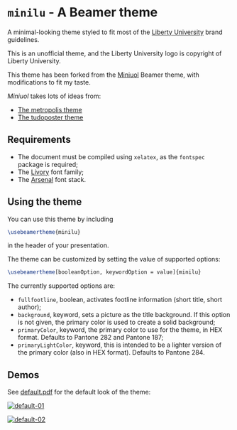 
# `minilu` - A Beamer theme

A minimal-looking theme styled to fit most of the [Liberty University](https://www.liberty.edu/marketing/wp-content/uploads/sites/114/2023/01/Branding-Guide-Digital.pdf) brand guidelines.

This is an unofficial theme, and the Liberty University logo is copyright of Liberty University.

This theme has been forked from the [Miniuol](https://github.com/ellessenne/beamertheme-miniuol) Beamer theme, with modifications to fit my taste.

_Miniuol_ takes lots of ideas from:

* [The metropolis theme](https://github.com/matze/mtheme)
* [The tudoposter theme](https://github.com/MaxNoe/tudoposter)

## Requirements

* The document must be compiled using `xelatex`, as the `fontspec` package is required;
* The [Livory](https://fonts.adobe.com/fonts/livory) font family;
* The [Arsenal](https://fonts.google.com/specimen/Arsenal?query=Arsena) font stack.

## Using the theme

You can use this theme by including

```latex
\usebeamertheme{minilu}
```
in the header of your presentation.

The theme can be customized by setting the value of supported options:

```latex
\usebeamertheme[booleanOption, keywordOption = value]{minilu}
```
The currently supported options are:

* `fullfootline`, boolean, activates footline information (short title, short author);
* `background`, keyword, sets a picture as the title background. If this option is not given, the primary color is used to create a solid background;
* `primaryColor`, keyword, the primary color to use for the theme, in HEX format. Defaults to Pantone 282 and Pantone 187;
* `primaryLightColor`, keyword, this is intended to be a lighter version of the primary color (also in HEX format). Defaults to Pantone 284.

## Demos

See [default.pdf](./default.pdf) for the default look of the theme:

[![default-01](./default-1.png)](./default.pdf)

[![default-02](./default-2.png)](./default.pdf)
